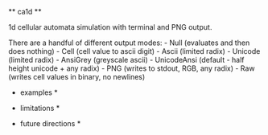 ** ca1d **

1d cellular automata simulation with terminal and PNG output.

There are a handful of different output modes:
	- Null (evaluates and then does nothing)
	- Cell (cell value to ascii digit)
	- Ascii (limited radix)
	- Unicode (limited radix)
	- AnsiGrey (greyscale ascii)
	- UnicodeAnsi (default - half height unicode + any radix)
	- PNG (writes to stdout, RGB, any radix)
	- Raw (writes cell values in binary, no newlines)


* examples *

* limitations *
* future directions *
